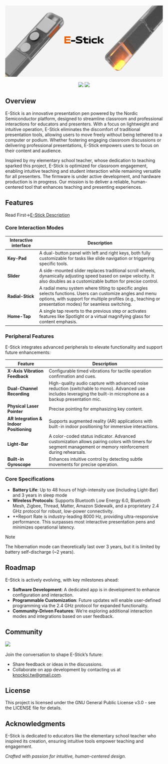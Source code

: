 



![E-Stick](https://github.com/Knockoi/E-Stick/blob/main/image/Title.png)

<div align="center">

[![](https://img.shields.io/discord/1226517355421634601?logo=discord&logoColor=white&color=5865F2)](https://discord.gg/Tf3PsfkTJF)
[![](https://img.shields.io/badge/License-GPLv3-FFA500.svg?logo=gnu&logoColor=white)](https://www.gnu.org/licenses/gpl-3.0)

</div>  


## Overview

E-Stick is an innovative presentation pen powered by the Nordic Semiconductor platform, designed to streamline classroom and professional interactions for educators and presenters. With a focus on lightweight and intuitive operation, E-Stick eliminates the discomfort of traditional presentation tools, allowing users to move freely without being tethered to a computer or podium. Whether fostering engaging classroom discussions or delivering professional presentations, E-Stick empowers users to focus on their content and audience.

Inspired by my elementary school teacher, whose dedication to teaching sparked this project, E-Stick is optimized for classroom engagement, enabling intuitive teaching and student interaction while remaining versatile for all presenters. The firmware is under active development, and hardware production is in progress. Our mission is to deliver a reliable, human-centered tool that enhances teaching and presenting experiences.

## Features

Read First->[E-Stick Description](https://github.com/Knockoi/E-Stick/blob/main/E-Stick%20DM%20ver1.0.pdf)  
### Core Interaction Modes

| Interactive interface | Description |
|----------------------|------------|
| **Key-Pad** | A dual-button panel with left and right keys, both fully customizable for tasks like slide navigation or triggering specific tools. |
| **Slider** | A side-mounted slider replaces traditional scroll wheels, dynamically adjusting speed based on swipe velocity. It also doubles as a customizable button for precise control. |
| **Radial-Stick** | A radial menu system where tilting to specific angles selects functions. Users can customize angles and menu options, with support for multiple profiles (e.g., teaching or presentation modes) for seamless switching. |
| **Home-Tap** | A single tap reverts to the previous step or activates features like Spotlight or a virtual magnifying glass for content emphasis. |


### Peripheral Features

E-Stick integrates advanced peripherals to elevate functionality and support future enhancements:

|  Feature | Description |
|-------------------|------------|
| **X-Axis Vibration Feedback** | Configurable timed vibrations for tactile operation confirmation and cues. |
| **Dual-Channel Recording** | High-quality audio capture with advanced noise reduction (switchable to mono). Advanced use includes leveraging the built-in microphone as a backup presentation mic. |
| **Physical Laser Pointer** | Precise pointing for emphasizing key content. |
| **AR Integration & Indoor Positioning** | Supports augmented reality (AR) applications with built-in indoor positioning for immersive interactions. |
| **Light-Bar** | A color-coded status indicator. Advanced customization allows pairing colors with timers for segment management or memory reinforcement during rehearsals. |
| **Built-in Gyroscope** | Enhances intuitive control by detecting subtle movements for precise operation. |

### Core Specifications  
  - **Battery Life**: Up to 48 hours of high-intensity use (including Light-Bar) and 3 years in sleep mode 
  - **Wireless Protocols**: Supports Bluetooth Low Energy 6.0, Bluetooth Mesh, Zigbee, Thread, Matter, Amazon Sidewalk, and a proprietary 2.4 GHz protocol for robust, low-power connectivity.
  - **Report Rate is industry-leading 8000 Hz, providing ultra-responsive performance. This surpasses most interactive presentation pens and minimizes operational latency.    
> [!NOTE]  
> The hibernation mode can theoretically last over 3 years, but it is limited by battery self-discharge (~2 years).  

  
  

## Roadmap

E-Stick is actively evolving, with key milestones ahead:

- **Software Development**: A dedicated app is in development to enhance configuration and interaction.
- **Programmable Customization**: Future updates will enable user-defined programming via the 2.4 GHz protocol for expanded functionality.
- **Community-Driven Features**: We’re exploring additional interaction modes and integrations based on user feedback.
  
## Community  
[![](https://img.shields.io/discord/1226517355421634601?logo=discord&logoColor=white&color=5865F2)](https://discord.gg/Tf3PsfkTJF)  

Join the conversation to shape E-Stick’s future:

- Share feedback or ideas in the discussions.
- Collaborate on app development by contacting us at knockoi.tw@gmail.com.

## License

This project is licensed under the GNU General Public License v3.0 - see the LICENSE file for details.

## Acknowledgments

E-Stick is dedicated to educators like the elementary school teacher who inspired its creation, ensuring intuitive tools empower teaching and engagement.

*Crafted with passion for intuitive, human-centered design.*
